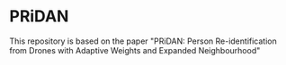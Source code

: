 # PRiDAN

This repository is based on the paper "PRiDAN: Person Re-identification from Drones with Adaptive Weights
and Expanded Neighbourhood"
